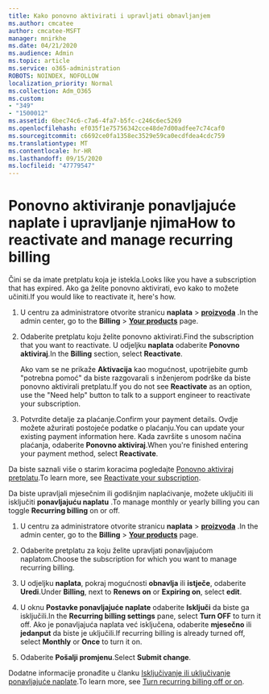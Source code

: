```yaml
---
title: Kako ponovno aktivirati i upravljati obnavljanjem
ms.author: cmcatee
author: cmcatee-MSFT
manager: mnirkhe
ms.date: 04/21/2020
ms.audience: Admin
ms.topic: article
ms.service: o365-administration
ROBOTS: NOINDEX, NOFOLLOW
localization_priority: Normal
ms.collection: Adm_O365
ms.custom:
- "349"
- "1500012"
ms.assetid: 6bec74c6-c7a6-4fa7-b5fc-c246c6ec5269
ms.openlocfilehash: ef035f1e75756342cce48de7d00adfee7c74caf0
ms.sourcegitcommit: c6692ce0fa1358ec3529e59ca0ecdfdea4cdc759
ms.translationtype: MT
ms.contentlocale: hr-HR
ms.lasthandoff: 09/15/2020
ms.locfileid: "47779547"
---
```

# <a name="how-to-reactivate-and-manage-recurring-billing"></a><span data-ttu-id="96780-102">Ponovno aktiviranje ponavljajuće naplate i upravljanje njima</span><span class="sxs-lookup"><span data-stu-id="96780-102">How to reactivate and manage recurring billing</span></span>

<span data-ttu-id="96780-103">Čini se da imate pretplatu koja je istekla.</span><span class="sxs-lookup"><span data-stu-id="96780-103">Looks like you have a subscription that has expired.</span></span> <span data-ttu-id="96780-104">Ako ga želite ponovno aktivirati, evo kako to možete učiniti.</span><span class="sxs-lookup"><span data-stu-id="96780-104">If you would like to reactivate it, here's how.</span></span>
  
1. <span data-ttu-id="96780-105">U centru za administratore otvorite stranicu **naplata** \> **[proizvoda](https://go.microsoft.com/fwlink/p/?linkid=842054)** .</span><span class="sxs-lookup"><span data-stu-id="96780-105">In the admin center, go to the **Billing** \> **[Your products](https://go.microsoft.com/fwlink/p/?linkid=842054)** page.</span></span>

2. <span data-ttu-id="96780-106">Odaberite pretplatu koju želite ponovno aktivirati.</span><span class="sxs-lookup"><span data-stu-id="96780-106">Find the subscription that you want to reactivate.</span></span> <span data-ttu-id="96780-107">U odjeljku **naplata** odaberite  **Ponovno aktiviraj**.</span><span class="sxs-lookup"><span data-stu-id="96780-107">In the **Billing** section, select  **Reactivate**.</span></span>

    <span data-ttu-id="96780-108">Ako vam se ne prikaže **Aktivacija** kao mogućnost, upotrijebite gumb "potrebna pomoć" da biste razgovarali s inženjerom podrške da biste ponovno aktivirali pretplatu.</span><span class="sxs-lookup"><span data-stu-id="96780-108">If you do not see **Reactivate** as an option, use the "Need help" button to talk to a support engineer to reactivate your subscription.</span></span>

3. <span data-ttu-id="96780-109">Potvrdite detalje za plaćanje.</span><span class="sxs-lookup"><span data-stu-id="96780-109">Confirm your payment details.</span></span> <span data-ttu-id="96780-110">Ovdje možete ažurirati postojeće podatke o plaćanju.</span><span class="sxs-lookup"><span data-stu-id="96780-110">You can update your existing payment information here.</span></span> <span data-ttu-id="96780-111">Kada završite s unosom načina plaćanja, odaberite **Ponovno aktiviraj**.</span><span class="sxs-lookup"><span data-stu-id="96780-111">When you're finished entering your payment method, select **Reactivate**.</span></span>

<span data-ttu-id="96780-112">Da biste saznali više o starim koracima pogledajte [Ponovno aktiviraj pretplatu](https://docs.microsoft.com/microsoft-365/commerce/subscriptions-and-billing/reactivate-your-subscription).</span><span class="sxs-lookup"><span data-stu-id="96780-112">To learn more, see [Reactivate your subscription](https://docs.microsoft.com/microsoft-365/commerce/subscriptions-and-billing/reactivate-your-subscription).</span></span> 

<span data-ttu-id="96780-113">Da biste upravljali mjesečnim ili godišnjim naplaćivanje, možete uključiti ili isključiti **ponavljajuću naplatu** .</span><span class="sxs-lookup"><span data-stu-id="96780-113">To manage monthly or yearly billing you can toggle **Recurring billing** on or off.</span></span>
  
1. <span data-ttu-id="96780-114">U centru za administratore otvorite stranicu **naplata** \> **[proizvoda](https://go.microsoft.com/fwlink/p/?linkid=842054)** .</span><span class="sxs-lookup"><span data-stu-id="96780-114">In the admin center, go to the **Billing** \> **[Your products](https://go.microsoft.com/fwlink/p/?linkid=842054)** page.</span></span>

2. <span data-ttu-id="96780-115">Odaberite pretplatu za koju želite upravljati ponavljajućom naplatom.</span><span class="sxs-lookup"><span data-stu-id="96780-115">Choose the subscription for which you want to manage recurring billing.</span></span>

3. <span data-ttu-id="96780-116">U odjeljku **naplata**, pokraj mogućnosti **obnavlja** ili **istječe**, odaberite **Uredi**.</span><span class="sxs-lookup"><span data-stu-id="96780-116">Under **Billing**, next to **Renews on** or **Expiring on**, select **edit**.</span></span>

4. <span data-ttu-id="96780-117">U oknu **Postavke ponavljajuće naplate** odaberite **Isključi** da biste ga isključili.</span><span class="sxs-lookup"><span data-stu-id="96780-117">In the **Recurring billing settings** pane, select **Turn OFF** to turn it off.</span></span> <span data-ttu-id="96780-118">Ako je ponavljajuća naplata već isključena, odaberite **mjesečno** ili **jedanput** da biste je uključili.</span><span class="sxs-lookup"><span data-stu-id="96780-118">If recurring billing is already turned off, select **Monthly** or **Once** to turn it on.</span></span>

5. <span data-ttu-id="96780-119">Odaberite **Pošalji promjenu**.</span><span class="sxs-lookup"><span data-stu-id="96780-119">Select **Submit change**.</span></span>

<span data-ttu-id="96780-120">Dodatne informacije pronađite u članku [Isključivanje ili uključivanje ponavljajuće naplate](https://docs.microsoft.com/microsoft-365/commerce/subscriptions/renew-your-subscription#turn-recurring-billing-off-or-on).</span><span class="sxs-lookup"><span data-stu-id="96780-120">To learn more, see [Turn recurring billing off or on](https://docs.microsoft.com/microsoft-365/commerce/subscriptions/renew-your-subscription#turn-recurring-billing-off-or-on).</span></span>